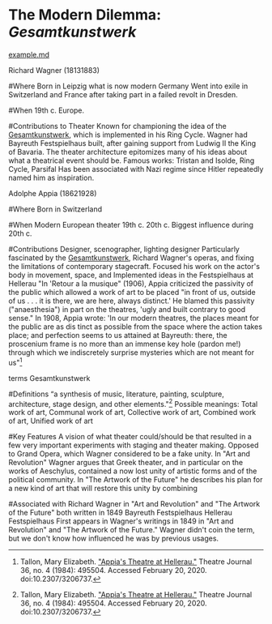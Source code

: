 # The Modern Dilemma: _Gesamtkunstwerk_

[example.md](_media/example.md ':include')

Richard Wagner (18131883)

#Where
 Born in Leipzig what is now modern Germany
 Went into exile in Switzerland and France after taking part in a failed revolt in Dresden.

#When
 19th c. Europe.


#Contributions to Theater
 Known for championing the idea of the [Gesamtkunstwerk](/OiCmAMt5TLydUVRUjE8A0A), which is implemented in his Ring Cycle.
 Wagner had Bayreuth Festspielhaus built, after gaining support from Ludwig II the King of Bavaria. The theater architecture epitomizes many of his ideas about what a theatrical event should be.
 Famous works: Tristan and Isolde, Ring Cycle, Parsifal
 Has been associated with Nazi regime since Hitler repeatedly named him as inspiration.

Adolphe Appia (18621928)

#Where
 Born in Switzerland

#When
 Modern European theater
 19th c.  20th c. Biggest influence during 20th c.

#Contributions
 Designer, scenographer, lighting designer
 Particularly fascinated by the [Gesamtkunstwerk](/OiCmAMt5TLydUVRUjE8A0A), Richard Wagner's operas, and fixing the limitations of contemporary stagecraft.
 Focused his work on the actor's body in movement, space, and
 Implemented ideas in the Festspielhaus at Hellerau
 "In 'Retour a la musique" (1906), Appia criticized the passivity of the public which allowed a work of art to be placed "in front of us, outside of us . . . it is there, we are here, always distinct.' He blamed this passivity ("anaesthesia") in part on the theatres, 'ugly and built contrary to good sense." In 1908, Appia wrote: 'In our modern theatres, the places meant for the public are as dis tinct as possible from the space where the action takes place; and perfection seems to us attained at Bayreuth: there, the proscenium frame is no more than an immense key hole (pardon me!) through which we indiscretely surprise mysteries which are not meant for us"[^1]

[^1]: Tallon, Mary Elizabeth. ["Appia's Theatre at Hellerau."](https://www.jstor.org/stable/3206737) Theatre Journal 36, no. 4 (1984): 495504. Accessed February 20, 2020. doi:10.2307/3206737.

terms
Gesamtkunstwerk

#Definitions
 “a synthesis of music, literature, painting, sculpture, architecture, stage design, and other elements."[^1]
 Possible meanings: Total work of art, Communal work of art, Collective work of art, Combined work of art, Unified work of art


#Key Features
 A vision of what theater could/should be that resulted in a few very important experiments with staging and theater making.
 Opposed to Grand Opera, which Wagner considered to be a fake unity.
  In "Art and Revolution" Wagner argues that Greek theater, and in particular on the works of Aeschylus, contained a now lost unity of artistic forms and of the political community.
  In "The Artwork of the Future" he describes his plan for a new kind of art that will restore this unity by combining


#Associated with
 Richard Wagner in "Art and Revolution" and "The Artwork of the Future" both written in 1849
 Bayreuth Festspielhaus
 Hellerau Festspielhaus
 First appears in Wagner's writings in 1849 in "Art and Revolution" and "The Artwork of the Future." Wagner didn't coin the term, but we don't know how influenced he was by previous usages.

[^1]:Pavis, Patrice. 1998. [_Dictionary of the theatre: terms, concepts, and analysis_](http://www.worldcat.org/oclc/39070380). Toronto: University of Toronto Press.
